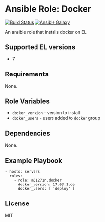 # Ansible Role: Docker

[![Build Status](https://travis-ci.org/m31271n/ansible-role-docker.svg?branch=master)](https://travis-ci.org/m31271n/ansible-role-docker)
[![Ansible Galaxy](https://img.shields.io/badge/galaxy-m31271n.docker-blue.svg)](https://galaxy.ansible.com/m31271n/docker/)

An ansible role that installs docker on EL.

## Supported EL versions

+ 7

## Requirements

None.

## Role Variables

+ `docker_version` - version to install
+ `docker_users` - users added to `docker` group

## Dependencies

None.

## Example Playbook

```
- hosts: servers
  roles:
    - role: m31271n.docker
      docker_version: 17.03.1.ce
      docker_users: [ 'deploy' ]
```

## License

MIT

